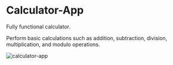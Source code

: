 # Calculator-App
Fully functional calculator.

Perform basic calculations such as addition, subtraction, division, multiplication, and modulo operations.

![calculator-app](https://user-images.githubusercontent.com/42874648/188326510-0f5b38c9-0e5e-4761-aa2e-6b7041e5d9f3.png)
